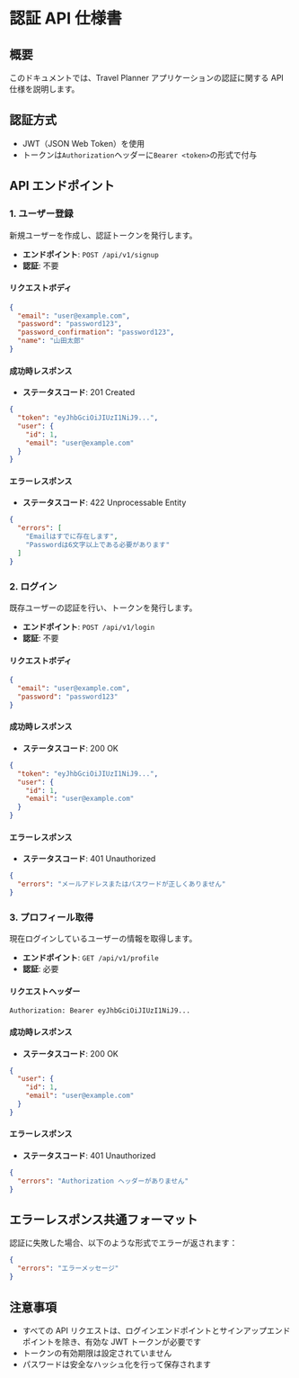# 認証 API 仕様書

## 概要

このドキュメントでは、Travel Planner アプリケーションの認証に関する API 仕様を説明します。

## 認証方式

- JWT（JSON Web Token）を使用
- トークンは`Authorization`ヘッダーに`Bearer <token>`の形式で付与

## API エンドポイント

### 1. ユーザー登録

新規ユーザーを作成し、認証トークンを発行します。

- **エンドポイント**: `POST /api/v1/signup`
- **認証**: 不要

#### リクエストボディ

```json
{
  "email": "user@example.com",
  "password": "password123",
  "password_confirmation": "password123",
  "name": "山田太郎"
}
```

#### 成功時レスポンス

- **ステータスコード**: 201 Created

```json
{
  "token": "eyJhbGciOiJIUzI1NiJ9...",
  "user": {
    "id": 1,
    "email": "user@example.com"
  }
}
```

#### エラーレスポンス

- **ステータスコード**: 422 Unprocessable Entity

```json
{
  "errors": [
    "Emailはすでに存在します",
    "Passwordは6文字以上である必要があります"
  ]
}
```

### 2. ログイン

既存ユーザーの認証を行い、トークンを発行します。

- **エンドポイント**: `POST /api/v1/login`
- **認証**: 不要

#### リクエストボディ

```json
{
  "email": "user@example.com",
  "password": "password123"
}
```

#### 成功時レスポンス

- **ステータスコード**: 200 OK

```json
{
  "token": "eyJhbGciOiJIUzI1NiJ9...",
  "user": {
    "id": 1,
    "email": "user@example.com"
  }
}
```

#### エラーレスポンス

- **ステータスコード**: 401 Unauthorized

```json
{
  "errors": "メールアドレスまたはパスワードが正しくありません"
}
```

### 3. プロフィール取得

現在ログインしているユーザーの情報を取得します。

- **エンドポイント**: `GET /api/v1/profile`
- **認証**: 必要

#### リクエストヘッダー

```
Authorization: Bearer eyJhbGciOiJIUzI1NiJ9...
```

#### 成功時レスポンス

- **ステータスコード**: 200 OK

```json
{
  "user": {
    "id": 1,
    "email": "user@example.com"
  }
}
```

#### エラーレスポンス

- **ステータスコード**: 401 Unauthorized

```json
{
  "errors": "Authorization ヘッダーがありません"
}
```

## エラーレスポンス共通フォーマット

認証に失敗した場合、以下のような形式でエラーが返されます：

```json
{
  "errors": "エラーメッセージ"
}
```

## 注意事項

- すべての API リクエストは、ログインエンドポイントとサインアップエンドポイントを除き、有効な JWT トークンが必要です
- トークンの有効期限は設定されていません
- パスワードは安全なハッシュ化を行って保存されます

